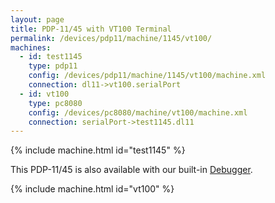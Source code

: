 ```yaml
---
layout: page
title: PDP-11/45 with VT100 Terminal
permalink: /devices/pdp11/machine/1145/vt100/
machines:
  - id: test1145
    type: pdp11
    config: /devices/pdp11/machine/1145/vt100/machine.xml
    connection: dl11->vt100.serialPort
  - id: vt100
    type: pc8080
    config: /devices/pc8080/machine/vt100/machine.xml
    connection: serialPort->test1145.dl11
---
```


{% include machine.html id="test1145" %}

This PDP-11/45 is also available with our built-in [Debugger](debugger/).

{% include machine.html id="vt100" %}
